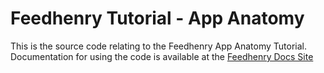Feedhenry Tutorial - App Anatomy
================================
This is the source code relating to the Feedhenry App Anatomy Tutorial.
Documentation for using the code is available at the [Feedhenry Docs Site](http://docs.feedhenry.com/getting-started/training-labs/app-anatomy/)
